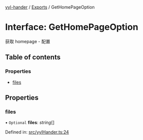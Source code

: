 [yyl-hander](../README.md) / [Exports](../modules.md) / GetHomePageOption

# Interface: GetHomePageOption

获取 homepage - 配置

## Table of contents

### Properties

- [files](gethomepageoption.md#files)

## Properties

### files

• `Optional` **files**: *string*[]

Defined in: [src/yylHander.ts:24](https://github.com/yyl-team/yyl-hander/blob/72b76e8/src/yylHander.ts#L24)
